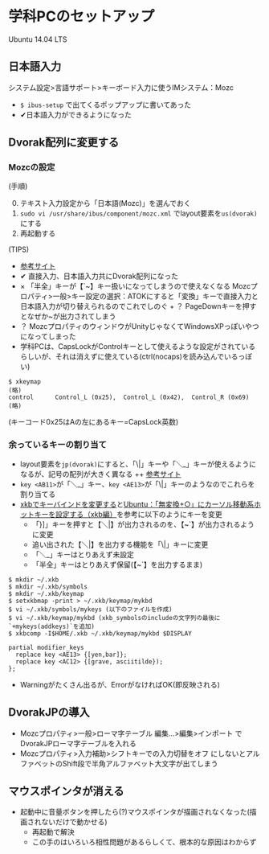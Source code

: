 ﻿学科PCのセットアップ
====
Ubuntu 14.04 LTS
## 日本語入力
システム設定>言語サポート>キーボード入力に使うIMシステム：Mozc

 + `$ ibus-setup` で出てくるポップアップに書いてあった
 + ✔日本語入力ができるようになった
## Dvorak配列に変更する
### Mozcの設定
(手順)

 0. テキスト入力設定から「日本語(Mozc)」を選んでおく
 0. `sudo vi /usr/share/ibus/component/mozc.xml` でlayout要素を`us(dvorak)`にする
 0. 再起動する

(TIPS)

 + [参考サイト](http://kekke59.hatenablog.com/entry/2014/12/29/150649)
 + ✔ 直接入力、日本語入力共にDvorak配列になった
 + × 「半全」キーが【`~】キー扱いになってしまうので使えなくなる
	  Mozcプロパティ>一般>キー設定の選択：ATOKにすると「変換」キーで直接入力と日本語入力が切り替えられるのでこれでしのぐ + ？ PageDownキーを押すとなぜか~が出力されてしまう
 + ？ MozcプロパティのウィンドウがUnityじゃなくてWindowsXPっぽいやつになってしまった
 + 学科PCは、CapsLockがControlキーとして使えるような設定がされているらしいが、それは消えずに使えている(ctrl(nocaps)を読み込んでいるっぽい)

```
$ xkeymap
(略)
control      Control_L (0x25),  Control_L (0x42),  Control_R (0x69)
(略)
```
(キーコード0x25はAの左にあるキー=CapsLock英数)
### 余っているキーの割り当て
 + layout要素を`jp(dvorak)`にすると、「\\|」キーや「＼_」キーが使えるようになるが、記号の配列が大きく異なる
 ++ [参考サイト](https://sites.google.com/site/tetsuroweb/home/software/ubuntu/tips/japanese-keyboard-layout)
 + `key <AB11>`が「＼_」キー、`key <AE13>`が「\\|」キーのようなのでこれらを割り当てる
 + [xkbでキーバインドを変更する](http://blog.cnu.jp/blog/2014/05/12/use-xkb/)と[Ubuntu：「無変換+○」にカーソル移動系ホットキーを設定する（xkb編）](http://did2memo.net/2015/07/20/ubuntu-xkb-muhenkan-hotkey/)を参考に以下のようにキーを変更
	 + 「}]」キーを押すと【＼|】が出力されるのを、【~\`】が出力されるように変更
	 + 追い出された【＼|】を出力する機能を「\\|」キーに変更
	 + 「＼_」キーはとりあえず未設定
	 + 「半全」キーはとりあえず保留(【~\`】を出力するまま)

```
$ mkdir ~/.xkb
$ mkdir ~/.xkb/symbols
$ mkdir ~/.xkb/keymap
$ setxkbmap -print > ~/.xkb/keymap/mykbd
$ vi ~/.xkb/symbols/mykeys (以下のファイルを作成)
$ vi ~/.xkb/keymap/mykbd (xkb_symbolsのincludeの文字列の最後に`+mykeys(addkeys)`を追加)
$ xkbcomp -I$HOME/.xkb ~/.xkb/keymap/mykbd $DISPLAY
```

``` ~/.xkb/keymap/mykbd
partial modifier_keys
  replace key <AE13> {[yen,bar]};
  replace key <AC12> {[grave, asciitilde});
};
```
 + Warningがたくさん出るが、ErrorがなければOK(即反映される)

## DvorakJPの導入
 + Mozcプロパティ>一般>ローマ字テーブル 編集...>編集>インポート でDvorakJPローマ字テーブルを入れる
 + Mozcプロパティ>入力補助>シフトキーでの入力切替をオフ にしないとアルファベットのShift段で半角アルファベット大文字が出てしまう

## マウスポインタが消える
 + 起動中に音量ボタンを押したら(?)マウスポインタが描画されなくなった(描画されないだけで動かせる)
	+ 再起動で解決
	+ この手のはいろいろ相性問題があるらしくて、根本的な原因はわからず

